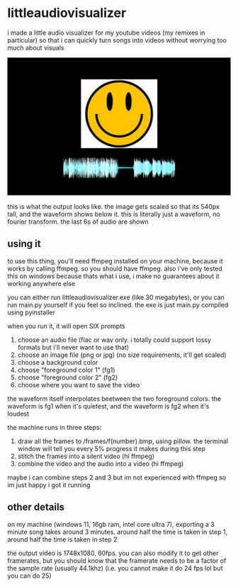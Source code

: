 # littleaudiovisualizer

i made a little audio visualizer for my youtube videos (my remixes in particular) so that i can quickly turn songs into videos without worrying too much about visuals

![Example of audio visualizer](https://github.com/astronomy487/littleaudiovisualizer/blob/main/example.png?raw=true)

this is what the output looks like. the image gets scaled so that its 540px tall, and the waveform shows below it. this is literally just a waveform, no fourier transform. the last 6s of audio are shown

## using it

to use this thing, you'll need ffmpeg installed on your machine, because it works by calling ffmpeg. so you should have ffmpeg. also i've only tested this on windows because thats what i use, i make no guarantees about it working anywhere else

you can either run littleaudiovisualizer.exe (like 30 megabytes), or you can run main.py yourself if you feel so inclined. the exe is just main.py compiled using pyinstaller

when you run it, it will open SIX prompts

1. choose an audio file (flac or wav only. i totally could support lossy formats but i'll never want to use that)
2. choose an image file (png or jpg) (no size requirements, it'll get scaled)
3. choose a background color
4. choose "foreground color 1" (fg1)
5. choose "foreground color 2" (fg2)
6. choose where you want to save the video

the waveform itself interpolates beetween the two foreground colors. the waveform is fg1 when it's quietest, and the waveform is fg2 when it's loudest

the machine runs in three steps:

1. draw all the frames to /frames/f(number).bmp, using pillow. the terminal window will tell you every 5% progress it makes during this step
2. stitch the frames into a silent video (hi ffmpeg)
3. combine the video and the audio into a video (hi ffmpeg)

maybe i can combine steps 2 and 3 but im not experienced with ffmpeg so im just happy i got it running

## other details

on my machine (windows 11, 16gb ram, intel core ultra 7), exporting a 3 minute song takes around 3 minutes. around half the time is taken in step 1, around half the time is taken in step 2

the output video is 1748x1080, 60fps. you can also modify it to get other framerates, but you should know that the framerate needs to be a factor of the sample rate (usually 44.1khz) (i.e. you cannot make it do 24 fps lol but you can do 25)